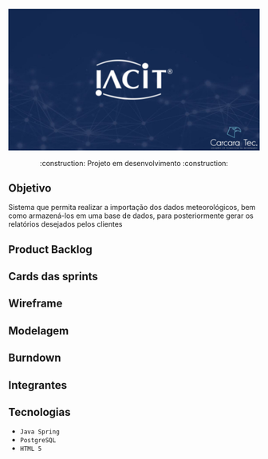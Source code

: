 ![slide1](https://github.com/CarcaraTec/IACIT/blob/364938a6472f4f62506d315496607440e96b8e3c/Apresentacao/API%20IACIT.png)
<p align="center"> :construction: Projeto em desenvolvimento :construction:

## Objetivo

Sistema que permita realizar a importação dos dados meteorológicos, bem como armazená-los em uma base de dados, para posteriormente gerar os relatórios desejados pelos clientes 

## Product Backlog
## Cards das sprints
## Wireframe
## Modelagem
## Burndown
## Integrantes
## Tecnologias

- `Java Spring`
- `PostgreSQL`
- `HTML 5`

  
